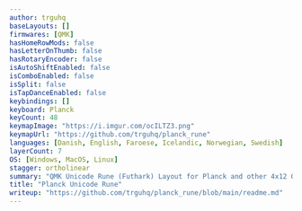 ```yaml
---
author: trguhq
baseLayouts: []
firmwares: [QMK]
hasHomeRowMods: false
hasLetterOnThumb: false
hasRotaryEncoder: false
isAutoShiftEnabled: false
isComboEnabled: false
isSplit: false
isTapDanceEnabled: false
keybindings: []
keyboard: Planck
keyCount: 48
keymapImage: "https://i.imgur.com/ocILTZ3.png"
keymapUrl: "https://github.com/trguhq/planck_rune"
languages: [Danish, English, Faroese, Icelandic, Norwegian, Swedish] 
layerCount: 7
OS: [Windows, MacOS, Linux]
stagger: ortholinear
summary: "QMK Unicode Rune (Futhark) Layout for Planck and other 4x12 Ortho Keyboards"
title: "Planck Unicode Rune"
writeup: "https://github.com/trguhq/planck_rune/blob/main/readme.md"
---
```

